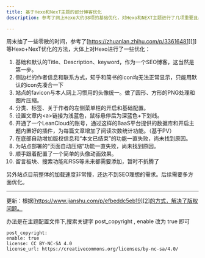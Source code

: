 ```yaml
---
title: 基于Hexo和NexT主题的部分博客优化
description: 参考了网上Hexo大约38项的基础优化，对Hexo和NEXT主题进行了几项重要且必要的优化。

---
```


周末抽了一些零散的时间，参考了[https://zhuanlan.zhihu.com/p/33616481][1] 等Hexo+NexT优化的方法，大体上对Hexo进行了一些优化：
1. 基础和默认的Title、Description、keyword，作为一个SEO博客，这当然是第一步。
2. 侧边栏的作者信息和联系方式，知乎和简书的icon均无法正常显示，只能用默认的icon先凑合一下
3. 站点的favicon与本人网上习惯用的头像统一。做了圆形、方形的PNG处理和图片压缩。
4. 分类、标签、关于作者的左侧菜单栏的开启和基础配置。
5. 设置文章内\<a\>链接为浅蓝色，鼠标悬停后为深蓝色+下划线。
6. 开通了一个LeanCloud的账号，通过这样的BaaS平台提供的数据库和开启主题内置好的插件，为每篇文章增加了阅读次数统计功能。（基于PV）
5. 在底部自动增加版权信息和“本文已结束”的功能一直失败，尚未找到原因。
6. 为站点部署的“页面自动压缩”功能一直失败，尚未找到原因。
6. 顺手跟着配置了一个简单的头像动画效果。
7. 留言板块、搜索功能和RSS等未来都需要添加，暂时不折腾了


另外站点目前整体的加载速度非常慢，还达不到SEO理想的需求。后续需要多方面优化。

---- 
更新：根据[https://www.jianshu.com/p/efbeddc5eb19][2]的方式，解决了版权问题。  

办法是在主题配置文件下,搜索关键字 post\_copyright , enable 改为 true 即可
````\# Declare license on posts    
post_copyright:    
enable: true    
license: CC BY-NC-SA 4.0    
license_url: https://creativecommons.org/licenses/by-nc-sa/4.0/ 
````



[1]:	https://zhuanlan.zhihu.com/p/33616481
[2]:	https://www.jianshu.com/p/efbeddc5eb19